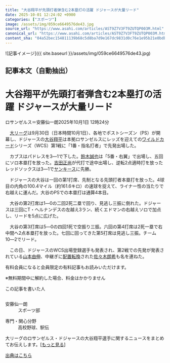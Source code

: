```yaml
---
title: "大谷翔平が先頭打者弾含む2本塁打の活躍 ドジャースが大量リード"
date: 2025-10-01 12:24:02 +0900
categories: ["スポーツ"]
image: /assets/img/059ce6649576de43.jpg
source_url: "https://www.asahi.com/articles/AST9Z7V3FT9ZUTQP003M.html"
canonical_url: "https://www.asahi.com/articles/AST9Z7V3FT9ZUTQP003M.html"
content_sha: "04a52bec154811139b68c5d8ba7d9e167dc9831d0c76e1e95b21e0bdb459ecc2"
---
```


![記事イメージ]({{ site.baseurl }}/assets/img/059ce6649576de43.jpg)

## 記事本文（自動抽出）
<div><main role="main" id="main"><p></p><div class="y_Qv3"><h1>大谷翔平が先頭打者弾含む2本塁打の活躍 ドジャースが大量リード</h1><p class="mhPng"><span class="H8KYB">ロサンゼルス＝安藤仙一朗</span><span class="UDj4P"><time datetime="2025-10-01T03:24:02.000Z">2025年10月1日 12時24分</time></span></p></div><p id="gsm_above_SnsUtilityArea"></p><p x-component-name="CommentHeadline" x-component-data='{"commentCount":0,"commentators":[],"mode":"pc"}'></p><div class="nfyQp"><p>　<a href="https://www.asahi.com/sports/baseball/mlb/" title="大リーグ のトピックスを開く" class="eWgMZ">大リーグ</a>は9月30日（日本時間10月1日）、各地でポストシーズン（PS）が開幕し、ドジャースの<a href="//www.asahi.com/topics/word/%E5%A4%A7%E8%B0%B7%E7%BF%94%E5%B9%B3.html" title="大谷翔平 のトピックスを開く" class="eWgMZ">大谷翔平</a>は本拠ロサンゼルスにレッズを迎えての<a href="//www.asahi.com/topics/word/%E3%83%AF%E3%82%A4%E3%83%AB%E3%83%89%E3%82%AB%E3%83%BC%E3%83%89.html" title="ワイルドカード のトピックスを開く" class="eWgMZ">ワイルドカード</a>シリーズ（WCS）第1戦に「1番・指名打者」で先発出場した。</p><p>　カブスはパドレスを3―1で下した。<a href="//www.asahi.com/topics/word/%E9%88%B4%E6%9C%A8%E8%AA%A0%E4%B9%9F.html" title="鈴木誠也 のトピックスを開く" class="eWgMZ">鈴木誠也</a>は「5番・右翼」で出場し、五回にソロ本塁打を放った。<a href="//www.asahi.com/topics/word/%E5%90%89%E7%94%B0%E6%AD%A3%E5%B0%9A.html" title="吉田正尚 のトピックスを開く" class="eWgMZ">吉田正尚</a>が代打で途中出場し、逆転2点適時打を放ったレッドソックスは3―1で<a href="//www.asahi.com/topics/word/%E3%83%A4%E3%83%B3%E3%82%AD%E3%83%BC%E3%82%B9.html" title="ヤンキース のトピックスを開く" class="eWgMZ">ヤンキース</a>に先勝。</p><p>　ドジャースの大谷は一回の第1打席、先制となる先頭打者本塁打を放った。4球目の内角の100.4マイル（約161.6キロ）の速球を捉えて、ライナー性の当たりで右越えに運んだ。大谷のPSでの本塁打は通算4本目。</p><p>　大谷の第2打席は1―0の二回2死二塁で回り、見逃し三振に倒れた。ドジャースは三回にT・ヘルナンデスの左越え3ラン、続くエドマンの右越えソロで加点し、リードを5点に広げた。</p><p>　大谷の第3打席は5―0の四回1死で空振り三振。六回の第4打席は2死一塁で右中間へ2点本塁打を放った。七回に回ってきた第5打席は見逃し三振。チーム10―2でリード。</p><p>　この日、ドジャースのWCS出場登録選手も発表され、第2戦での先発が発表されている<a href="//www.asahi.com/topics/word/%E5%B1%B1%E6%9C%AC%E7%94%B1%E4%BC%B8.html" title="山本由伸 のトピックスを開く" class="eWgMZ">山本由伸</a>、中継ぎに<a href="//www.asahi.com/topics/word/%E9%85%8D%E7%BD%AE%E8%BB%A2%E6%8F%9B.html" title="配置転換 のトピックスを開く" class="eWgMZ">配置転換</a>された<a href="//www.asahi.com/topics/word/%E4%BD%90%E3%80%85%E6%9C%A8%E6%9C%97%E5%B8%8C.html" title="佐々木朗希 のトピックスを開く" class="eWgMZ">佐々木朗希</a>も名を連ねた。</p><p id="_gtm_LastLine"></p></div><p></p><div class="NbZMW"><div class="PxAm1"><p>有料会員になると会員限定の<span>有料記事もお読みいただけます。</span></p></div><p class="eQShK">※無料期間中に解約した場合、料金はかかりません</p></div><div x-component-name="WriterProfile" x-component-data='{"writerProfile":{"writerProfileList":[{"name":"安藤仙一朗","code":"21983ebce0ee1e183077941b53c6a759630ffc87e1803aaebc3267c3b14487a7","department":"スポーツ部","role":"","specialtyAndInterest":"高校野球、駅伝","isFollowed":false,"introduction":"1995年、栃木県宇都宮市出身。2018年に入社し、横浜1年、大津3年の総局勤務を経て、22年4月から東京スポーツ部に。現在は大リーグ、プロ野球・西武ライオンズ、陸上競技などを担当しています。","iconImageUrl":"https://profile-image.kraken.asahi.com/21983ebce0ee1e183077941b53c6a759630ffc87e1803aaebc3267c3b14487a7","canSendFanLetter":true}],"isWriterFollowAvailableMember":false},"isFreeArea":true}'><div id="writerProfile" class="yT62y"><p class="FPrYd">この記事を書いた人</p><div class="jdPPS"><div class="zRkIz"><a href="/reporter-bio/21983ebce0ee1e183077941b53c6a759630ffc87e1803aaebc3267c3b14487a7?iref=article_reporter_profile" class="CES5K"></a><div class="iKuvI"><figure class="BKNFc"><img src="https://profile-image.kraken.asahi.com/21983ebce0ee1e183077941b53c6a759630ffc87e1803aaebc3267c3b14487a7" alt></figure><dl class="WptL0"><dt>安藤仙一朗</dt><dd>スポーツ部</dd></dl></div><dl class="PXedm"><dt>専門・関心分野</dt><dd>高校野球、駅伝</dd></dl></div></div></div></div><p x-component-name="ArticleCommentList" x-component-data='{"commentCount":0,"commentList":[],"shareUrlBase":"https://www.asahi.com/articles/AST9Z7V3FT9ZUTQP003M.html","articleId":"AST9Z7V3FT9ZUTQP003M","commentIdParam":"","equalCommentIdIndex":-1,"isAuthorized":true,"isFreePlan":false,"isPaidMember":false,"isPresent":false,"isHazard":false,"freeUrlBase":"//www.asahi.com","digitalUrlBase":"//digital.asahi.com"}'></p><div class="GA13d"><div class="eGTLS"><p>大リーグのロサンゼルス・ドジャースの大谷翔平選手に関するニュースをまとめてお伝えします。[<a href="https://www.asahi.com/topics/AP-1562aeab-67a9-401f-81d9-667525a70c9e/?iref=kijishita_link">もっと見る</a>]</p></div></div></main></div>

[出典はこちら](https://www.asahi.com/articles/AST9Z7V3FT9ZUTQP003M.html)
